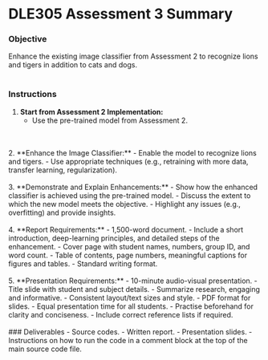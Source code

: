 # DLE305 Assessment 3 Summary

### Objective
Enhance the existing image classifier from Assessment 2 to recognize lions and tigers in addition to cats and dogs.
<br>
<br>
### Instructions
1. **Start from Assessment 2 Implementation:**
   - Use the pre-trained model from Assessment 2.
<br>
<br>
2. **Enhance the Image Classifier:**
   - Enable the model to recognize lions and tigers.
   - Use appropriate techniques (e.g., retraining with more data, transfer learning, regularization).
<br>
<br>
3. **Demonstrate and Explain Enhancements:**
   - Show how the enhanced classifier is achieved using the pre-trained model.
   - Discuss the extent to which the new model meets the objective.
   - Highlight any issues (e.g., overfitting) and provide insights.
<br>
<br>
4. **Report Requirements:**
   - 1,500-word document.
   - Include a short introduction, deep-learning principles, and detailed steps of the enhancement.
   - Cover page with student names, numbers, group ID, and word count.
   - Table of contents, page numbers, meaningful captions for figures and tables.
   - Standard writing format.
<br>
<br>
5. **Presentation Requirements:**
   - 10-minute audio-visual presentation.
   - Title slide with student and subject details.
   - Summarize research, engaging and informative.
   - Consistent layout/text sizes and style.
   - PDF format for slides.
   - Equal presentation time for all students.
   - Practise beforehand for clarity and conciseness.
   - Include correct reference lists if required.
<br>
<br>
### Deliverables
- Source codes.
- Written report.
- Presentation slides.
- Instructions on how to run the code in a comment block at the top of the main source code file.